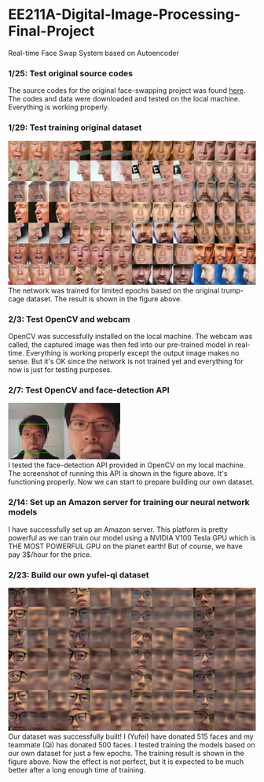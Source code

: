 # EE211A-Digital-Image-Processing-Final-Project
Real-time Face Swap System based on Autoencoder
  
  
### 1/25: Test original source codes
The source codes for the original face-swapping project was found [here](https://github.com/joshua-wu/deepfakes_faceswap/).
The codes and data were downloaded and tested on the local machine. Everything is working properly.
  
  
### 1/29: Test training original dataset
![alt text](https://github.com/YufeiHu/EE211A-Digital-Image-Processing-Final-Project/blob/master/trump-cage.png)  
The network was trained for limited epochs based on the original trump-cage dataset. The result is shown in the figure above.
  
  
### 2/3: Test OpenCV and webcam
OpenCV was successfully installed on the local machine.
The webcam was called, the captured image was then fed into our pre-trained model in real-time. Everything is working properly except the output image makes no sense. But it's OK since the network is not trained yet and everything for now is just for testing purposes.
  
  
### 2/7: Test OpenCV and face-detection API
![alt text](https://github.com/YufeiHu/EE211A-Digital-Image-Processing-Final-Project/blob/master/face-shot.png)  
I tested the face-detection API provided in OpenCV on my local machine. The screenshot of running this API is shown in the figure above. It's functioning properly. Now we can start to prepare building our own dataset.
  
  
### 2/14: Set up an Amazon server for training our neural network models
I have successfully set up an Amazon server. This platform is pretty powerful as we can train our model using a NVIDIA V100 Tesla GPU which is THE MOST POWERFUL GPU on the planet earth! But of course, we have pay 3$/hour for the price.
  
  
### 2/23: Build our own yufei-qi dataset
![alt text](https://github.com/YufeiHu/EE211A-Digital-Image-Processing-Final-Project/blob/master/yufei-qi.png)  
Our dataset was successfully built! I (Yufei) have donated 515 faces and my teammate (Qi) has donated 500 faces. I tested training the models based on our own dataset for just a few epochs. The training result is shown in the figure above. Now the effect is not perfect, but it is expected to be much better after a long enough time of training.
